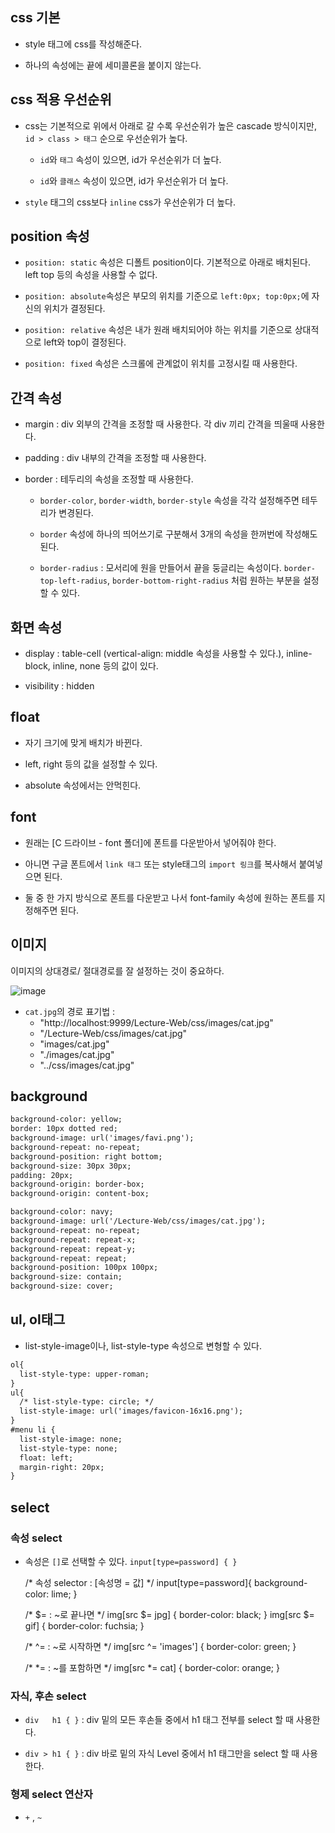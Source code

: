 

## css 기본
- style 태그에 css를 작성해준다. 

- 하나의 속성에는 끝에 세미콜론을 붙이지 않는다.


## css 적용 우선순위

- css는 기본적으로 위에서 아래로 갈 수록 우선순위가 높은 cascade 방식이지만, `id > class > 태그` 순으로 우선순위가 높다.

  - `id`와 `태그` 속성이 있으면, id가 우선순위가 더 높다.

  - `id`와 `클래스` 속성이 있으면, id가 우선순위가 더 높다.

- `style` 태그의 css보다 `inline` css가 우선순위가 더 높다. 


## position 속성

- `position: static` 속성은 디폴트 position이다. 기본적으로 아래로 배치된다. left top 등의 속성을 사용할 수 없다.

- `position: absolute`속성은 부모의 위치를 기준으로 `left:0px; top:0px;`에 자신의 위치가 결정된다. 

- `position: relative` 속성은 내가 원래 배치되어야 하는 위치를 기준으로 상대적으로 left와 top이 결정된다. 

- `position: fixed` 속성은 스크롤에 관계없이 위치를 고정시킬 때 사용한다.


## 간격 속성

- margin : div 외부의 간격을 조정할 때 사용한다. 각 div 끼리 간격을 띄울때 사용한다. 

- padding : div 내부의 간격을 조정할 때 사용한다. 

- border : 테두리의 속성을 조정할 때 사용한다.

  - `border-color`, `border-width`,	`border-style` 속성을 각각 설정해주면 테두리가 변경된다. 
  
  - `border` 속성에 하나의 띄어쓰기로 구분해서 3개의 속성을 한꺼번에 작성해도 된다.

  - `border-radius` : 모서리에 원을 만들어서 끝을 둥글리는 속성이다. `border-top-left-radius`, `border-bottom-right-radius` 처럼 원하는 부분을 설정할 수 있다.


## 화면 속성

- display : table-cell (vertical-align: middle 속성을 사용할 수 있다.), inline-block, inline, none 등의 값이 있다. 

- visibility : hidden


## float

- 자기 크기에 맞게 배치가 바뀐다. 

- left, right 등의 값을 설정할 수 있다.

- absolute 속성에서는 안먹힌다. 

## font

- 원래는 [C 드라이브 - font 폴더]에 폰트를 다운받아서 넣어줘야 한다.

- 아니면 구글 폰트에서 `link 태그` 또는 style태그의 `import 링크`를 복사해서 붙여넣으면 된다.

- 둘 중 한 가지 방식으로 폰트를 다운받고 나서 font-family 속성에 원하는 폰트를 지정해주면 된다. 


## 이미지

이미지의 상대경로/ 절대경로를 잘 설정하는 것이 중요하다.

![image](https://user-images.githubusercontent.com/77392444/121485609-4f5edc80-ca0b-11eb-8391-1b0f8d9ec61a.png)


- `cat.jpg`의 경로 표기법 : 
  - "http://localhost:9999/Lecture-Web/css/images/cat.jpg"
  - "/Lecture-Web/css/images/cat.jpg"
  - "images/cat.jpg"
  - "./images/cat.jpg"
  - "../css/images/cat.jpg"


## background

```html
background-color: yellow;
border: 10px dotted red;
background-image: url('images/favi.png');
background-repeat: no-repeat;
background-position: right bottom; 
background-size: 30px 30px;
padding: 20px;
background-origin: border-box;
background-origin: content-box;
```

```html
background-color: navy;
background-image: url('/Lecture-Web/css/images/cat.jpg');
background-repeat: no-repeat;
background-repeat: repeat-x;
background-repeat: repeat-y;
background-repeat: repeat;
background-position: 100px 100px;
background-size: contain;
background-size: cover;
```

## ul, ol태그

- list-style-image이나, list-style-type 속성으로 변형할 수 있다. 

```html
ol{
  list-style-type: upper-roman;
}
ul{
  /* list-style-type: circle; */
  list-style-image: url('images/favicon-16x16.png');
}
#menu li {
  list-style-image: none;
  list-style-type: none;
  float: left;
  margin-right: 20px;
}
```


## select 

### 속성 select 

- 속성은 `[]`로 선택할 수 있다. `input[type=password] { }`

	/* 속성 selector : [속성명 = 값] */
	input[type=password]{
		background-color: lime;
	}
	

	/* $= : ~로 끝나면 */
	img[src $= jpg] {
		border-color: black;
	}
	img[src $= gif] {
		border-color: fuchsia;
	}
	
	/* ^= : ~로 시작하면 */
	img[src ^= 'images'] {
		border-color: green;
	}
	
	/* *= : ~를 포함하면 */
	img[src *= cat] {
		border-color: orange;
	}
  
### 자식, 후손 select

- `div   h1 { }` : div 밑의 모든 후손들 중에서 h1 태그 전부를 select 할 때 사용한다. 

- `div > h1 { }` : div 바로 밑의 자식 Level 중에서 h1 태그만을 select 할 때 사용한다.


### 형제 select 연산자

- `+` , `~`
